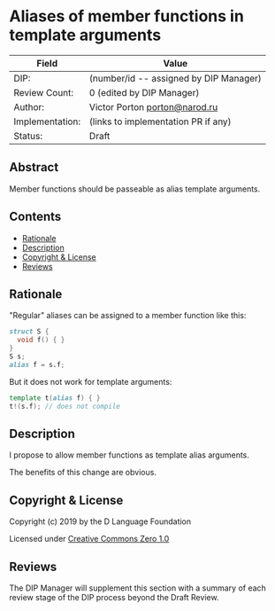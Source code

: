 # Aliases of member functions in template arguments

| Field           | Value                                                           |
|-----------------|-----------------------------------------------------------------|
| DIP:            | (number/id -- assigned by DIP Manager)                          |
| Review Count:   | 0 (edited by DIP Manager)                                       |
| Author:         | Victor Porton porton@narod.ru                                   |
| Implementation: | (links to implementation PR if any)                             |
| Status:         | Draft                                                           |

## Abstract

Member functions should be passeable as alias template arguments.

## Contents
* [Rationale](#rationale)
* [Description](#description)
* [Copyright & License](#copyright--license)
* [Reviews](#reviews)

## Rationale

"Regular" aliases can be assigned to a member function like this:

```d
struct S {
  void f() { }
}
S s;
alias f = s.f;
```

But it does not work for template arguments:

```d
template t(alias f) { }
t!(s.f); // does not compile
```

## Description

I propose to allow member functions as template alias arguments.

The benefits of this change are obvious.

## Copyright & License

Copyright (c) 2019 by the D Language Foundation

Licensed under [Creative Commons Zero 1.0](https://creativecommons.org/publicdomain/zero/1.0/legalcode.txt)

## Reviews

The DIP Manager will supplement this section with a summary of each review stage
of the DIP process beyond the Draft Review.
